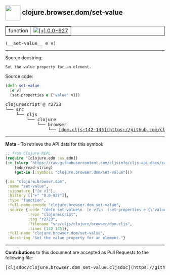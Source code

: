 ## <img width="48px" valign="middle" src="http://i.imgur.com/Hi20huC.png"> clojure.browser.dom/set-value

 <table border="1">
<tr>

<td>function</td>
<td><a href="https://github.com/cljsinfo/cljs-api-docs/tree/0.0-927"><img valign="middle" alt="[+] 0.0-927" src="https://img.shields.io/badge/+-0.0--927-lightgrey.svg"></a> </td>
</tr>
</table>

 <samp>
(__set-value__ e v)<br>
</samp>

---




Source docstring:

```
Set the value property for an element.
```

Source code:

```clj
(defn set-value
  [e v]
  (set-properties e {"value" v}))
```

 <pre>
clojurescript @ r2723
└── src
    └── cljs
        └── clojure
            └── browser
                └── <ins>[dom.cljs:142-145](https://github.com/clojure/clojurescript/blob/r2723/src/cljs/clojure/browser/dom.cljs#L142-L145)</ins>
</pre>


---

__Meta__ - To retrieve the API data for this symbol:

```clj
;; from Clojure REPL
(require '[clojure.edn :as edn])
(-> (slurp "https://raw.githubusercontent.com/cljsinfo/cljs-api-docs/catalog/cljs-api.edn")
    (edn/read-string)
    (get-in [:symbols "clojure.browser.dom/set-value"]))
```

```clj
{:ns "clojure.browser.dom",
 :name "set-value",
 :signature ["[e v]"],
 :history [["+" "0.0-927"]],
 :type "function",
 :full-name-encode "clojure.browser.dom_set-value",
 :source {:code "(defn set-value\n  [e v]\n  (set-properties e {\"value\" v}))",
          :repo "clojurescript",
          :tag "r2723",
          :filename "src/cljs/clojure/browser/dom.cljs",
          :lines [142 145]},
 :full-name "clojure.browser.dom/set-value",
 :docstring "Set the value property for an element."}

```

---

__Contributions__ to this document are accepted as Pull Requests to the following file:

 <pre>
[cljsdoc/clojure.browser.dom_set-value.cljsdoc](https://github.com/cljsinfo/cljs-api-docs/blob/master/cljsdoc/clojure.browser.dom_set-value.cljsdoc)
</pre>

